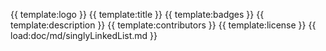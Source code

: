 {{ template:logo }}
{{ template:title }}
{{ template:badges }}
{{ template:description }}
{{ template:contributors }}
{{ template:license }}
{{ load:doc/md/singlyLinkedList.md }}
